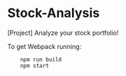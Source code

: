 # Stock-Analysis
[Project] Analyze your stock portfolio! 

To get Webpack running:

        npm run build 
        npm start